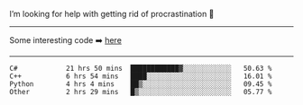 I’m looking for help with getting rid of procrastination 🤔

-----

Some interesting code :arrow_right: [here](https://github.com/zhen8838/playground)

-----

<!--START_SECTION:waka-->

```text
C#            21 hrs 50 mins  ████████████▓░░░░░░░░░░░░   50.63 %
C++           6 hrs 54 mins   ████░░░░░░░░░░░░░░░░░░░░░   16.01 %
Python        4 hrs 4 mins    ██▒░░░░░░░░░░░░░░░░░░░░░░   09.45 %
Other         2 hrs 29 mins   █▒░░░░░░░░░░░░░░░░░░░░░░░   05.77 %
```

<!--END_SECTION:waka-->

<!--
**zhen8838/zhen8838** is a ✨ _special_ ✨ repository because its `README.md` (this file) appears on your GitHub profile.

Here are some ideas to get you started:

- 🔭 I’m currently working on ...
- 🌱 I’m currently learning ...
- 👯 I’m looking to collaborate on ...
 ...
- 💬 Ask me about ...
- 📫 How to reach me: ...
- 😄 Pronouns: ...
- ⚡ Fun fact: ...
-->
